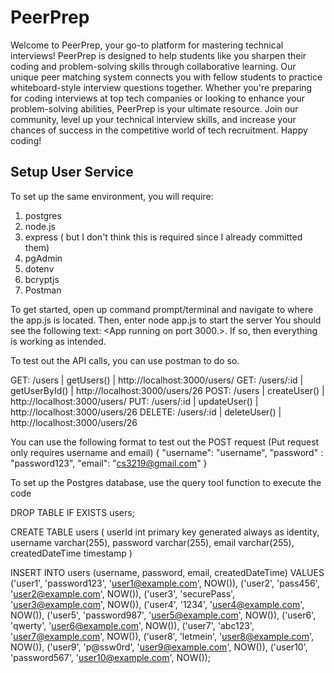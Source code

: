 # PeerPrep
Welcome to PeerPrep, your go-to platform for mastering technical interviews! PeerPrep is designed to help students like you sharpen their coding and problem-solving skills through collaborative learning. Our unique peer matching system connects you with fellow students to practice whiteboard-style interview questions together. Whether you're preparing for coding interviews at top tech companies or looking to enhance your problem-solving abilities, PeerPrep is your ultimate resource. Join our community, level up your technical interview skills, and increase your chances of success in the competitive world of tech recruitment. Happy coding!

## Setup User Service

To set up the same environment, you will require:
1. postgres
2. node.js
3. express (<npm i express pg> but I don't think this is required since I already committed them) 
4. pgAdmin
5. dotenv
6. bcryptjs
7. Postman

To get started, open up command prompt/terminal and navigate to where the app.js is located.
Then, enter node app.js to start the server
You should see the following text: <App running on port 3000.>. If so, then everything is working as intended.

To test out the API calls, you can use postman to do so.

GET: /users | getUsers()  | http://localhost:3000/users/
GET: /users/:id | getUserById() |  http://localhost:3000/users/26
POST: /users | createUser() |  http://localhost:3000/users/
PUT: /users/:id | updateUser()  | http://localhost:3000/users/26
DELETE: /users/:id | deleteUser()  | http://localhost:3000/users/26

You can use the following format to test out the POST request (Put request only requires username and email)
{
    "username": "username",
    "password" : "password123",
    "email": "cs3219@gmail.com" 
}


To set up the Postgres database, use the query tool function to execute the code

DROP TABLE IF EXISTS users; 

CREATE TABLE users 
(
	userId int primary key generated always as identity,
	username varchar(255),
	password varchar(255),
	email varchar(255),
	createdDateTime timestamp 
)

INSERT INTO users (username, password, email, createdDateTime)
VALUES
 ('user1', 'password123', 'user1@example.com', NOW()),
  ('user2', 'pass456', 'user2@example.com', NOW()),
  ('user3', 'securePass', 'user3@example.com', NOW()),
  ('user4', '1234', 'user4@example.com', NOW()),
  ('user5', 'password987', 'user5@example.com', NOW()),
  ('user6', 'qwerty', 'user6@example.com', NOW()),
  ('user7', 'abc123', 'user7@example.com', NOW()),
  ('user8', 'letmein', 'user8@example.com', NOW()),
  ('user9', 'p@ssw0rd', 'user9@example.com', NOW()),
  ('user10', 'password567', 'user10@example.com', NOW());

